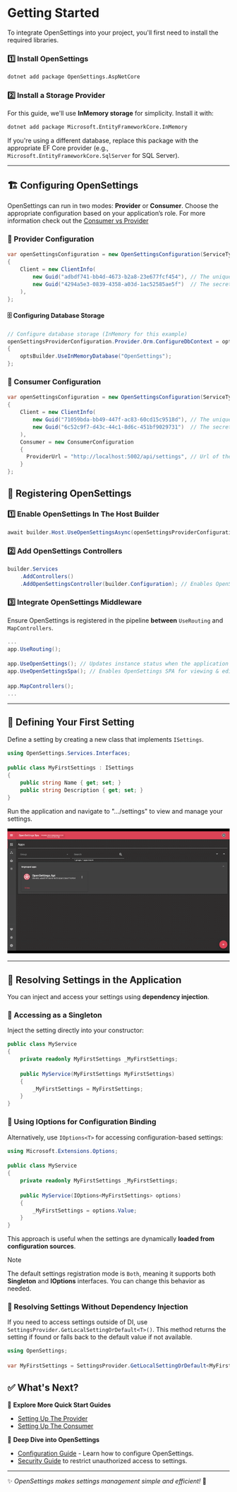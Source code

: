 # Getting Started

To integrate OpenSettings into your project, you'll first need to install the required libraries.

### 1️⃣ Install OpenSettings
```sh
dotnet add package OpenSettings.AspNetCore
```

### 2️⃣ Install a Storage Provider
For this guide, we'll use **InMemory storage** for simplicity. Install it with:

```sh
dotnet add package Microsoft.EntityFrameworkCore.InMemory
```

If you're using a different database, replace this package with the appropriate EF Core provider (e.g., `Microsoft.EntityFrameworkCore.SqlServer` for SQL Server).

---

## 🏗 Configuring OpenSettings

OpenSettings can run in two modes: **Provider** or **Consumer**. Choose the appropriate configuration based on your application’s role. For more information check out the [Consumer vs Provider](docs/introduction.md#consumer-vs-provider-what-do-they-mean)

### 🔹 Provider Configuration

```csharp
var openSettingsConfiguration = new OpenSettingsConfiguration(ServiceType.Provider)
{
    Client = new ClientInfo(
        new Guid("adbdf741-bb4d-4673-b2a8-23e677fcf454"), // The unique identifier for the client.
        new Guid("4294a5e3-0839-4358-a03d-1ac52585ae5f")  // The secret key for the client.
    ),
};
```

#### 🗄 Configuring Database Storage

```csharp
// Configure database storage (InMemory for this example)
openSettingsProviderConfiguration.Provider.Orm.ConfigureDbContext = optsBuilder =>
{
    optsBuilder.UseInMemoryDatabase("OpenSettings");
};
```

### 🔹 Consumer Configuration

```csharp
var openSettingsConfiguration = new OpenSettingsConfiguration(ServiceType.Consumer)
{
    Client = new ClientInfo(
        new Guid("71059bda-bb49-447f-ac83-60cd15c9518d"), // The unique identifier for the client.
        new Guid("6c52c9f7-d43c-44c1-8d6c-451bf9029731")  // The secret key for the client.
    ),
	Consumer = new ConsumerConfiguration
    {
      ProviderUrl = "http://localhost:5002/api/settings", // Url of the provider service.
    }
};
```

## 🔧 Registering OpenSettings

### 1️⃣ Enable OpenSettings In The Host Builder

```csharp
await builder.Host.UseOpenSettingsAsync(openSettingsProviderConfiguration);
```

### 2️⃣ Add OpenSettings Controllers

```csharp
builder.Services
    .AddControllers()
    .AddOpenSettingsController(builder.Configuration); // Enables OpenSettings Controllers
```

### 3️⃣ Integrate OpenSettings Middleware
Ensure OpenSettings is registered in the pipeline **between** `UseRouting` and `MapControllers`.

```csharp
...
app.UseRouting();

app.UseOpenSettings(); // Updates instance status when the application starts or stops.
app.UseOpenSettingsSpa(); // Enables OpenSettings SPA for viewing & editing settings.

app.MapControllers();
...
```

---

## 📌 Defining Your First Setting

Define a setting by creating a new class that implements `ISettings`.

```csharp
using OpenSettings.Services.Interfaces;

public class MyFirstSettings : ISettings
{
    public string Name { get; set; }
    public string Description { get; set; }
}
```

Run the application and navigate to ".../settings" to view and manage your settings.

![Demo](assets/gifs/demo.gif)

---

## 🔹 Resolving Settings in the Application

You can inject and access your settings using **dependency injection**.

### 🔹 Accessing as a Singleton

Inject the setting directly into your constructor:

```csharp
public class MyService
{
    private readonly MyFirstSettings _MyFirstSettings;

    public MyService(MyFirstSettings MyFirstSettings)
    {
        _MyFirstSettings = MyFirstSettings;
    }
}
```

### 🔹 Using IOptions<T> for Configuration Binding

Alternatively, use `IOptions<T>` for accessing configuration-based settings:

```csharp
using Microsoft.Extensions.Options;

public class MyService
{
    private readonly MyFirstSettings _MyFirstSettings;

    public MyService(IOptions<MyFirstSettings> options)
    {
        _MyFirstSettings = options.Value;
    }
}
```

This approach is useful when the settings are dynamically **loaded from configuration sources**.

> [!NOTE]
> The default settings registration mode is `Both`, meaning it supports both **Singleton** and **IOptions<T>** interfaces. You can change this behavior as needed.

### 🔹 Resolving Settings Without Dependency Injection  

If you need to access settings outside of DI, use `SettingsProvider.GetLocalSettingOrDefault<T>()`. This method returns the setting if found or falls back to the default value if not available.

```csharp
using OpenSettings;

var MyFirstSettings = SettingsProvider.GetLocalSettingOrDefault<MyFirstSettings>();
```

## ✅ What's Next?

🔹 **Explore More Quick Start Guides** 
   - [Setting Up The Provider](docs/quick-start-provider.md)  
   - [Setting Up The Consumer](docs/quick-start-consumer.md)  

🔹 **Deep Dive into OpenSettings**  
   - [Configuration Guide](docs/configuration-guide.md) - Learn how to configure OpenSettings.
   - [Security Guide](docs/security-guide.md) to restrict unauthorized access to settings.

---

✨ *OpenSettings makes settings management simple and efficient!* 🚀